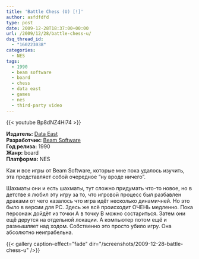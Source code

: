 ```yaml
---
title: 'Battle Chess (U) [!]'
author: asfdfdfd
type: post
date: 2009-12-28T18:37:00+00:00
url: /2009/12/28/battle-chess-u/
dsq_thread_id:
  - "160223038"
categories:
  - NES
tags:
  - 1990
  - beam software
  - board
  - chess
  - data east
  - games
  - nes
  - third-party video
---
```

{{< youtube Bp8dNZ4Hi74 >}}

**Издатель:** [Data East][1]  
**Разработчик:** [Beam Software][2]  
**Год релиза:** 1990  
**Жанр:** board  
**Платформа:** NES

Как и все игры от Beam Software, которые мне пока удалось изучить, эта представляет собой очередное “ну вроде ничего”.

Шахматы они и есть шахматы, тут сложно придумать что-то новое, но в детстве я любил эту игру за то, что игровой процесс был разбавлен драками от чего казалось что игра идёт несколько динамичней. Но это было в версии для PC. Здесь же всё происходит ОЧЕНЬ медленно. Пока персонаж дойдёт из точки A в точку B можно состариться. Затем они ещё дерутся на отдельной локации. А компьютер потом ещё и размышляет над ходом. Собственно это просто убило игру. Она абсолютно неиграбельна.

<!--more-->

{{< gallery caption-effect="fade" dir="/screenshots/2009-12-28-battle-chess-u" />}}

 [1]: https://www.mobygames.com/company/data-east-usa-inc
 [2]: https://www.mobygames.com/company/krome-studios-melbourne
